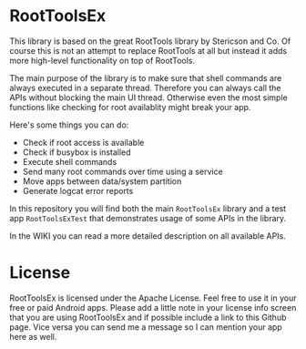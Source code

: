 RootToolsEx
===========

This library is based on the great RootTools library by Stericson and Co. Of course this is not an attempt to replace RootTools at all but instead it adds more high-level functionality on top of RootTools.

The main purpose of the library is to make sure that shell commands are always executed in a separate thread. Therefore you can always call the APIs without blocking the main UI thread. Otherwise even the most simple functions like checking for root availablity might break your app. 

Here's some things you can do:

- Check if root access is available
- Check if busybox is installed
- Execute shell commands
- Send many root commands over time using a service
- Move apps between data/system partition
- Generate logcat error reports

In this repository you will find both the main `RootToolsEx` library and a test app `RootToolsExTest` that demonstrates usage of some APIs in the library.

In the WIKI you can read a more detailed description on all available APIs.

License
=======

RootToolsEx is licensed under the Apache License. Feel free to use it in your free or paid Android apps. Please add a little note in your license info screen that you are using RootToolsEx and if possible include a link to this Github page. Vice versa you can send me a message so I can mention your app here as well.
